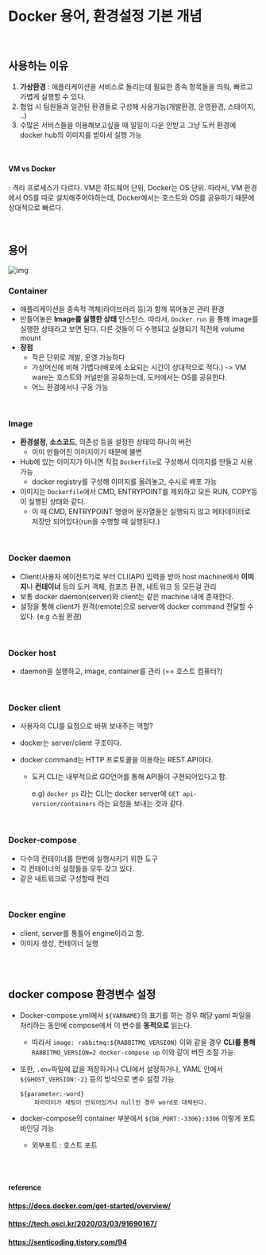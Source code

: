 # Docker 용어, 환경설정 기본 개념

<br>

## 사용하는 이유

1. **가상환경** : 애플리케이션을 서비스로 돌리는데 필요한 종속 항목들을 띄워, 빠르고 가볍게 실행할 수 있다.
2. 협업 시 팀원들과 일관된 환경들로 구성해 사용가능(개발환경, 운영환경, 스테이지, ..)
3. 수많은 서비스들을 이용해보고싶을 때 일일이 다운 안받고 그냥 도커 환경에 docker hub의 이미지를 받아서 실행 가능

<br>

#### VM vs Docker

: 격리 프로세스가 다르다. VM은 하드웨어 단위, Docker는 OS 단위. 따라서, VM 환경에서 OS를 따로 설치해주어야하는데, Docker에서는 호스트와 OS를 공유하기 때문에 상대적으로 빠르다.

<br>

## 용어

![img](https://blog.kakaocdn.net/dn/cHvenO/btqCwXNywRD/gau1eJ5ShKmlWWEWgZUF2K/img.png)

### Container

* 애플리케이션을 종속적 객체(라이브러리 등)과 함께 묶어놓은 관리 환경
* 만들어놓은 **Image를 실행한 상태** 인스턴스. 따라서, `Docker run` 을 통해 image를 실행한 상태라고 보면 된다. 다른 것들이 다 수행되고 실행되기 직전에 volume mount
* **장점**
  * 작은 단위로 개발, 운영 가능하다
  * 가상머신에 비해 가볍다(배포에 소요되는 시간이 상대적으로 적다.) -> VM ware는 호스트와 커널만을 공유하는데, 도커에서는 OS를 공유한다.
  * 어느 환경에서나 구동 가능

<br>

### Image

* **환경설정**, **소스코드**, 의존성 등을 설정한 상태의 하나의 버전
  * 이미 만들어진 이미지이기 때문에 불변
* Hub에 있는 이미지가 아니면 직접 `Dockerfile`로 구성해서 이미지를 만들고 사용 가능
  * docker registry를 구성해 이미지를 올려놓고, 수시로 배포 가능
* 이미지는 `Dockerfile`에서 CMD, ENTRYPOINT를 제외하고 모든 RUN, COPY등이 실행된 상태와 같다.
  * 이 때 CMD, ENTRYPOINT 명령어 문자열들은 실행되지 않고 메타데이터로 저장만 되어있다(run을 수행할 때 실행된다.)

<br>

### Docker daemon

* Client(사용자 에이전트?)로 부터 CLI(API) 입력을 받아 host machine에서 **이미지**나 **컨테이너** 등의 도커 객체, 컴포즈 환경, 네트워크 등 모든걸 관리
* 보통 docker daemon(server)와 client는 같은 machine 내에 존재한다.
* 설정을 통해 client가 원격(remote)으로 server에 docker command 전달할 수 있다. (e.g 스웜 환경)

<br>

### Docker host

* daemon을 실행하고, image, container를 관리 (== 호스트 컴퓨터?)

<br>

### Docker client

* 사용자의 CLI를 요청으로 바꿔 보내주는 역할?

* docker는 server/client 구조이다.

* docker command는 HTTP 프로토콜을 이용하는 REST API이다.

  * 도커 CLI는 내부적으로 GO언어를 통해 API들이 구현되어있다고 함.
  
    e.g) `docker ps` 라는 CLI는 docker server에 `GET api-version/containers` 라는 요청을 보내는 것과 같다.

<br>

### Docker-compose

* 다수의 컨테이너를 한번에 실행시키기 위한 도구
* 각 컨테이너의 설정들을 모두 갖고 있다.
* 같은 네트워크로 구성할때 편리

<br>

### Docker engine

* client, server를 통틀어 engine이라고 함.
* 이미지 생성, 컨테이너 실행

<br><br>

## docker compose 환경변수 설정

* Docker-compose.yml에서 `${VARNAME}`의 표기를 하는 경우 해당 yaml 파일을 처리하는 동안에 compose에서 이 변수를 **동적으로** 읽는다.

  * 따라서 `image: rabbitmq:${RABBITMQ_VERSION}` 이와 같을 경우 **CLI를 통해** `RABBITMQ_VERSION=2 docker-compose up` 이와 같이 버전 조절 가능.

* 또한, `.env`파일에 값을 저장하거나 CLI에서 설정하거나, YAML 안에서 `${GHOST_VERSION:-2}` 등의 방식으로 변수 설정 가능

  ```bsh
  ${parameter:-word}
      파라미터가 세팅이 안되어있거나 null인 경우 word로 대체된다.
  ```

* docker-compose의 container 부분에서 `${DB_PORT:-3306}:3306` 이렇게 포트 바인딩 가능

  * 외부포트 : 호스트 포트

<br><br>

#### reference 

#### https://docs.docker.com/get-started/overview/

#### https://tech.osci.kr/2020/03/03/91690167/

#### https://senticoding.tistory.com/94
